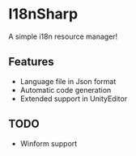 # I18nSharp
A simple i18n resource manager!

## Features
- Language file in Json format
- Automatic code generation
- Extended support in UnityEditor

## TODO
- Winform support
